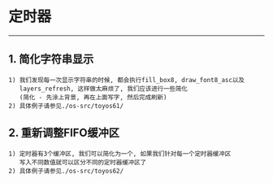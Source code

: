 # **定时器** #
*** 


## **1. 简化字符串显示** ##
    1) 我们发现每一次显示字符串的时候, 都会执行fill_box8, draw_font8_asc以及
       layers_refresh, 这样做太麻烦了, 我们应该进行一些简化
       (简化 - 先涂上背景, 再在上面写字, 然后完成刷新)
    2) 具体例子请参见./os-src/toyos61/



## **2. 重新调整FIFO缓冲区** ##
    1) 定时器有3个缓冲区, 我们可以简化为一个, 如果我们针对每一个定时器缓冲区
       写入不同数值就可以区分不同的定时器缓冲区了
    2) 具体例子请参见./os-src/toyos62/
